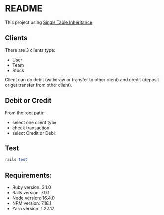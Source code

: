 # README
This project using [Single Table Inheritance](https://api.rubyonrails.org/classes/ActiveRecord/Inheritance.html)

## Clients
There are 3 clients type:

- User
- Team
- Stock

Client can do debit (withdraw or transfer to other client) and credit (deposit or get transfer from other client).

## Debit or Credit
From the root path:
- select one client type
- check transaction
- select Credit or Debit

## Test

```ruby
rails test
```

## Requirements:

- Ruby version: 3.1.0
- Rails version: 7.0.1
- Node version: 16.4.0
- NPM version: 7.18.1
- Yarn version: 1.22.17

